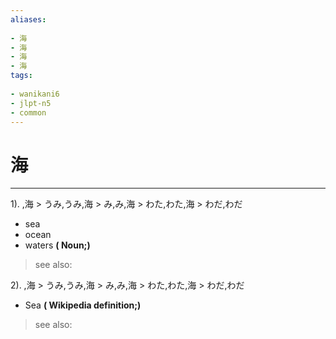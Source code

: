 ```yaml
---
aliases:
    
- 海
- 海
- 海
- 海
tags:
    
- wanikani6
- jlpt-n5
- common
---
```


# 海
---
1).
,海 > うみ,うみ,海 > み,み,海 > わた,わた,海 > わだ,わだ

- sea
- ocean
- waters
**( Noun;)**
> see also: 
            
2).
,海 > うみ,うみ,海 > み,み,海 > わた,わた,海 > わだ,わだ

- Sea
**( Wikipedia definition;)**
> see also: 
            